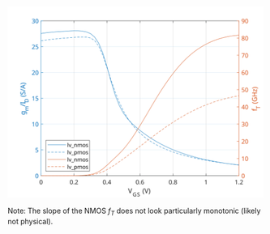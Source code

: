 <p align="center">
   <img src="../img/gm_ID-VGS.svg" width="600" />
</p>

Note: The slope of the NMOS $f_T$ does not look particularly monotonic (likely not physical).
